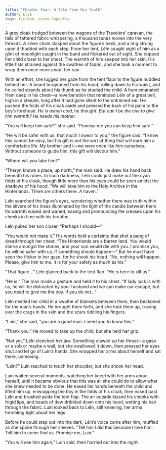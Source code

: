 ```yaml
---
title: "Chapter Four: A Tale From His Youth"
author: Elyá
tags: fiction, proto-tapestry
---
```


A grey cloak trudged between the wagons of the Travelers’ caravan, the tails of tattered fabric whispering, a thousand runes woven into the very threads. A silver chain clasped about the figure’s neck, and a ring strung upon it thudded with each step. From her tent, Léln caught sight of him as a glint of moonlight caught in the band and flickered out of sight. She cupped her child closer to her chest. The warmth of him seeped into her skin. His little fists strained against the swathes of fabric, and she took a moment to wrap them once more about her son.

With an effort, she tugged her gaze from the tent flaps to the figure huddled behind her. A beard burgeoned from his hood, rolling down to his waist, and he coiled strands about his thumb as he studied the child. A hum emanated from deep in his chest—a reverberation that reminded Léln of a great bell, high in a steeple, long after it had gone silent to the untrained ear. He pushed the folds of his cloak aside and pressed the back of his palm to the boy’s forehead. *He is ashen cold,* he thought. *But can I be the one to give him warmth? He needs his mother.*

“You will keep him safe?” she said. “Promise me you can keep him safe.”

“He will be safer with us, that much I swear to you,” the figure said. “I know this cannot be easy, but his gift is not the sort of thing that will earn him a comfortable life. My brother and I—we were once like him ourselves. Without someone to guide him, this gift will devour him.”

“Where will you take him?”

“Theryn knows a place, up north,” the man said. He drew his hand back beneath his robes. In such darkness, Léln could just make out the cyan folds of his cloak, though little more than his eyes could be seen amidst the shadows of his hood. “We will take him to the Holy Archive in the Hinterlands. There are others there. A haven.”

Léln searched the figure’s eyes, wondering whether there was truth within the slivers of his irises illuminated by the light of the candle between them. Its warmth waxed and waned, easing and pronouncing the creases upon his cheeks in time with his breaths.

Léln pulled her son closer. “Perhaps I should—”

“You would not make it.” His words held a certainty that shot a pang of dread through her chest. “The Hinterlands are a barren land. You would starve amongst the stones, and your son would die with you. I promise you, he will be safer with us. If something should happen—” But he must have seen the flicker in her gaze, for he shook his head. “No, nothing will happen. Please, give him to me. It is for your safety as much as his.”

“That figure…” Léln glanced back to the tent flap. “He is here to kill us.”

“He is.” The man made a gesture and held it to his chest. “If lady luck is with us, he will be distracted by your husband and we can make our escape, but you need to give me the boy. If you do not…”

Léln nestled her child in a swathe of blankets between them, then beckoned for the man’s hands. He brought them forth, and she took them up, tracing over the crags in the skin and the scars riddling his fingers.

“Luin,” she said, “you are a good man. I need you to know this.”

“Thank you.” He moved to take up the child, but she held her grip.

“Not yet.” Léln clenched her jaw. Something clawed up her throat—a gasp or a sob or maybe a wail, but she swallowed it down, then pressed her eyes shut and let go of Luin’s hands. She wrapped her arms about herself and sat there, unmoving.

“Léln?” Luin reached to touch her shoulder, but she shook her head.

Luin waited several moments, watching her kneel with her arms about herself, until it became obvious that this was all she could do to allow what she knew needed to be done. He eased his hands beneath the child and lifted him up, enwrapping the boy in the folds of his cloak, then eased past Léln and brushed aside the tent flap. The air outside kissed his cheeks with frigid lips, and beads of dew dribbled down onto his hood, wetting his hair through the fabric. Luin looked back to Léln, still kneeling, her arms trembling tight about her legs.

Before he could step out into the dark, Léln’s voice came after him, muffled as she spoke through her sleeves. “Tell him I did this because I love him. Tell him to come find us. Promise me, Luin.”

“You will see him again,” Luin said, then hurried out into the night.
